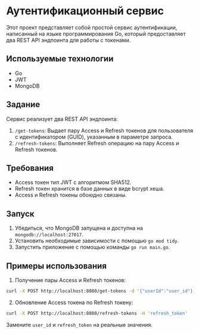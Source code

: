 # Аутентификационный сервис

Этот проект представляет собой простой сервис аутентификации, написанный на языке программирования Go, который предоставляет два REST API эндпоинта для работы с токенами.

## Используемые технологии

- Go
- JWT
- MongoDB

## Задание

Сервис реализует два REST API эндпоинта:

1. `/get-tokens`: Выдает пару Access и Refresh токенов для пользователя с идентификатором (GUID), указанным в параметре запроса.
2. `/refresh-tokens`: Выполняет Refresh операцию на пару Access и Refresh токенов.

## Требования

- Access токен тип JWT с алгоритмом SHA512.
- Refresh токен хранится в базе данных в виде bcrypt хеша.
- Access и Refresh токены обоюдно связаны.

## Запуск

1. Убедиться, что MongoDB запущена и доступна на `mongodb://localhost:27017`.
2. Установить необходимые зависимости с помощью `go mod tidy`.
3. Запустить приложение с помощью команды `go run main.go`.

## Примеры использования

1. Получение пары Access и Refresh токенов:

```bash
curl -X POST http://localhost:8080/get-tokens -d '{"userId":"user_id"}' -H 'Content-Type: application/json'
```

2. Обновление Access токена по Refresh токену:

```bash
curl -X POST http://localhost:8080/refresh-tokens -H 'refresh_token'
```

Замените `user_id` и `refresh_token` на реальные значения.